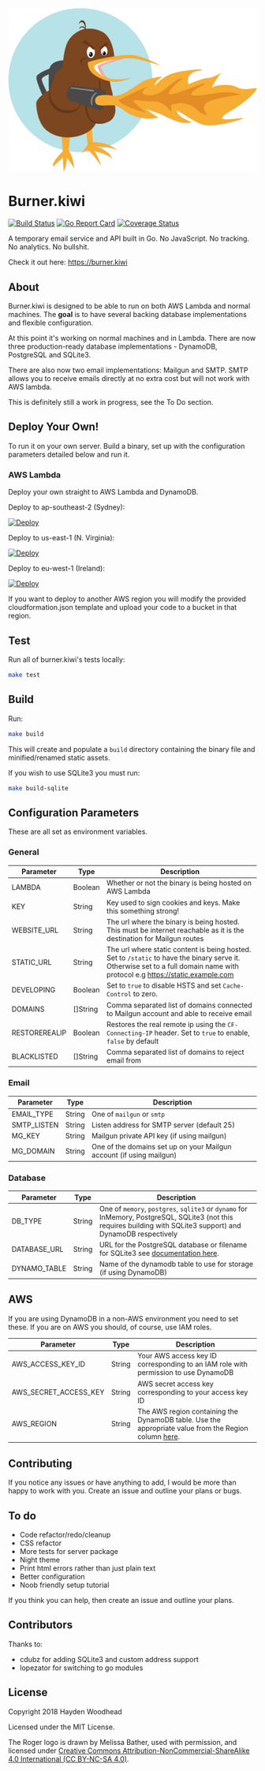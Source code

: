 ![Roger the pyro kiwi](roger.png?raw=true "Meet Roger. They pyromaniac Kiwi.")

# Burner.kiwi
[![Build Status](https://travis-ci.org/haydenwoodhead/burner.kiwi.svg?branch=master)](https://travis-ci.org/haydenwoodhead/burner.kiwi) [![Go Report Card](https://goreportcard.com/badge/github.com/haydenwoodhead/burner.kiwi)](https://goreportcard.com/report/github.com/haydenwoodhead/burner.kiwi) [![Coverage Status](https://coveralls.io/repos/github/haydenwoodhead/burner.kiwi/badge.svg)](https://coveralls.io/github/haydenwoodhead/burner.kiwi)

A temporary email service and API built in Go. No JavaScript. No tracking. No analytics. No bullshit.

Check it out here: https://burner.kiwi

## About

Burner.kiwi is designed to be able to run on both AWS Lambda and normal machines. The __goal__ is to have several backing 
database implementations and flexible configuration.

At this point it's working on normal machines and in Lambda. There are now three production-ready database implementations - DynamoDB, PostgreSQL and SQLite3.

There are also now two email implementations: Mailgun and SMTP. SMTP allows you to receive emails directly at no extra cost but will not work with AWS lambda. 

This is definitely still a work in progress, see the To Do section.

## Deploy Your Own!

To run it on your own server. Build a binary, set up with the configuration parameters detailed below and run it.

### AWS Lambda

Deploy your own straight to AWS Lambda and DynamoDB. 

Deploy to ap-southeast-2 (Sydney):

[![Deploy](https://s3.amazonaws.com/cloudformation-examples/cloudformation-launch-stack.png)](https://console.aws.amazon.com/cloudformation/home?region=ap-southeast-2#/stacks/new?stackName=burnerkiwi&templateURL=https://s3-ap-southeast-2.amazonaws.com/burner-kiwi-ap-southeast-2/cloudformation.json)

Deploy to us-east-1 (N. Virginia):

[![Deploy](https://s3.amazonaws.com/cloudformation-examples/cloudformation-launch-stack.png)](https://console.aws.amazon.com/cloudformation/home?region=us-east-1#/stacks/new?stackName=burnerkiwi&templateURL=https://s3.amazonaws.com/burner-kiwi-us-east-1/cloudformation.json)

Deploy to eu-west-1 (Ireland):

[![Deploy](https://s3.amazonaws.com/cloudformation-examples/cloudformation-launch-stack.png)](https://console.aws.amazon.com/cloudformation/home?region=eu-west-1#/stacks/new?stackName=burnerkiwi&templateURL=https://s3-eu-west-1.amazonaws.com/burner-kiwi-eu-west-1/cloudformation.json)

If you want to deploy to another AWS region you will modify the provided cloudformation.json template and upload your code to a bucket in that region.

## Test

Run all of burner.kiwi's tests locally:

```bash
make test
```

## Build

Run:

```bash
make build
```
This will create and populate a `build` directory containing the binary file and minified/renamed static assets.

If you wish to use SQLite3 you must run:

```bash
make build-sqlite
```

## Configuration Parameters

These are all set as environment variables.

### General

Parameter | Type | Description
----------|------|-------------
LAMBDA | Boolean | Whether or not the binary is being hosted on AWS Lambda
KEY | String | Key used to sign cookies and keys. Make this something strong!
WEBSITE_URL | String | The url where the binary is being hosted. This must be internet reachable as it is the destination for Mailgun routes
STATIC_URL | String | The url where static content is being hosted. Set to `/static` to have the binary serve it. Otherwise set to a full domain name with protocol e.g https://static.example.com
DEVELOPING | Boolean | Set to `true` to disable HSTS and set `Cache-Control` to zero. 
DOMAINS | []String | Comma separated list of domains connected to Mailgun account and able to receive email
RESTOREREALIP | Boolean | Restores the real remote ip using the `CF-Connecting-IP` header. Set to `true` to enable, `false` by default
BLACKLISTED | []String | Comma separated list of domains to reject email from


### Email
Parameter | Type | Description
----------|------|-------------
EMAIL_TYPE | String | One of `mailgun` or `smtp`
SMTP_LISTEN | String | Listen address for SMTP server (default 25)
MG_KEY | String | Mailgun private API key (if using mailgun)
MG_DOMAIN | String | One of the domains set up on your Mailgun account (if using mailgun)

### Database
Parameter | Type | Description
----------|------|-------------
DB_TYPE | String | One of `memory`, `postgres`, `sqlite3` or `dynamo` for InMemory, PostgreSQL, SQLite3 (not this requires building with SQLite3 support) and DynamoDB respectively 
DATABASE_URL | String | URL for the PostgreSQL database or filename for SQLite3 see [documentation here](https://github.com/mattn/go-sqlite3#dsn-examples).
DYNAMO_TABLE | String | Name of the dynamodb table to use for storage (if using DynamoDB)

## AWS
If you are using DynamoDB in a non-AWS environment you need to set these. If you are on AWS you should, of course, use IAM roles.

Parameter | Type | Description
----------|------|-------------
AWS_ACCESS_KEY_ID | String | Your AWS access key ID corresponding to an IAM role with permission to use DynamoDB
AWS_SECRET_ACCESS_KEY | String | AWS secret access key corresponding to your access key ID
AWS_REGION | String | The AWS region containing the DynamoDB table. Use the appropriate value from the Region column [here](https://docs.aws.amazon.com/general/latest/gr/rande.html#ddb_region).

## Contributing

If you notice any issues or have anything to add, I would be more than happy to work with you. 
Create an issue and outline your plans or bugs.

## To do

* Code refactor/redo/cleanup
* CSS refactor
* More tests for server package
* Night theme
* Print html errors rather than just plain text
* Better configuration
* Noob friendly setup tutorial

If you think you can help, then create an issue and outline your plans.

## Contributors

Thanks to:
* cdubz for adding SQLite3 and custom address support
* lopezator for switching to go modules

## License

Copyright 2018 Hayden Woodhead

Licensed under the MIT License. 

The Roger logo is drawn by Melissa Bather, used with permission, and licensed under 
[Creative Commons Attribution-NonCommercial-ShareAlike 4.0 International (CC BY-NC-SA 4.0)](https://creativecommons.org/licenses/by-nc-sa/4.0/).